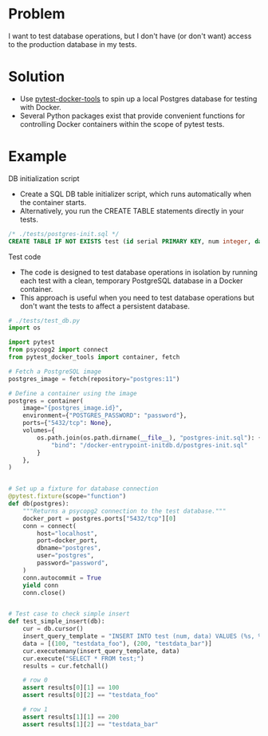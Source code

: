 # Problem

I want to test database operations, but I don't have (or don't want) access to the production database in my tests.

# Solution

* Use [pytest-docker-tools](https://github.com/Jc2k/pytest-docker-tools) to spin up a local Postgres database for testing with Docker.
* Several Python packages exist that provide convenient functions for controlling Docker containers within the scope of pytest tests.


# Example


DB initialization script
* Create a SQL DB table initializer script, which runs automatically when the container starts.
* Alternatively, you run the CREATE TABLE statements directly in your tests.

```sql
/* ./tests/postgres-init.sql */
CREATE TABLE IF NOT EXISTS test (id serial PRIMARY KEY, num integer, data varchar);
```

Test code
* The code is designed to test database operations in isolation by running each test with a clean, temporary PostgreSQL database in a Docker container.
* This approach is useful when you need to test database operations but don't want the tests to affect a persistent database.

```python
# ./tests/test_db.py
import os

import pytest
from psycopg2 import connect
from pytest_docker_tools import container, fetch

# Fetch a PostgreSQL image
postgres_image = fetch(repository="postgres:11")

# Define a container using the image
postgres = container(
    image="{postgres_image.id}",
    environment={"POSTGRES_PASSWORD": "password"},
    ports={"5432/tcp": None},
    volumes={
        os.path.join(os.path.dirname(__file__), "postgres-init.sql"): {
            "bind": "/docker-entrypoint-initdb.d/postgres-init.sql"
        }
    },
)


# Set up a fixture for database connection
@pytest.fixture(scope="function")
def db(postgres):
    """Returns a psycopg2 connection to the test database."""
    docker_port = postgres.ports["5432/tcp"][0]
    conn = connect(
        host="localhost",
        port=docker_port,
        dbname="postgres",
        user="postgres",
        password="password",
    )
    conn.autocommit = True
    yield conn
    conn.close()


# Test case to check simple insert
def test_simple_insert(db):
    cur = db.cursor()
    insert_query_template = "INSERT INTO test (num, data) VALUES (%s, %s)"
    data = [(100, "testdata_foo"), (200, "testdata_bar")]
    cur.executemany(insert_query_template, data)
    cur.execute("SELECT * FROM test;")
    results = cur.fetchall()

    # row 0
    assert results[0][1] == 100
    assert results[0][2] == "testdata_foo"

    # row 1
    assert results[1][1] == 200
    assert results[1][2] == "testdata_bar"

```
